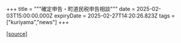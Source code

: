 +++
title = """確定申告・町道民税申告相談"""
date = 2025-02-03T15:00:00.000Z
expiryDate = 2025-02-27T14:20:26.823Z
tags = ["kuriyama","news"]
+++


[[source]](https://www.town.kuriyama.hokkaido.jp/soshiki/33/918.html)
